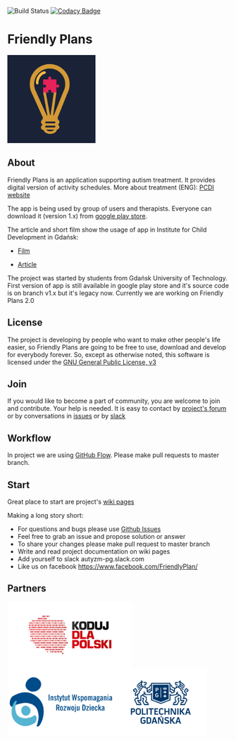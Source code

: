 ![Build Status](https://travis-ci.org/autyzm-pg/friendly-plans.svg?branch=master)
[![Codacy Badge](https://api.codacy.com/project/badge/Grade/d3492246876a494f88ba46031492b197)](https://www.codacy.com/app/autyzmpgprojectOrganization/friendly-plans?utm_source=github.com&utm_medium=referral&utm_content=autyzm-pg/friendly-plans&utm_campaign=badger)

# Friendly Plans
<img src="/doc/graphic/friendly-plan-logo.png" width="200" height="200" />

## About
Friendly Plans is an application supporting autism treatment.
It provides digital version of activity schedules. More about treatment (ENG): [PCDI website](http://www.pcdi.org/resources/videos.html)

The app is being used by group of users and therapists. Everyone can download it (version 1.x) from [google play store](https://play.google.com/store/apps/details?id=com.przyjaznydamianek&hl=pl).

The article and short film show the usage of app in Institute for Child Development in Gdańsk:

- [Film](https://www.youtube.com/watch?v=zI0ma_XnmCc)

- [Article](http://iwrd.pl/pl/fundacja/aplikacja-przyjazny-plan-dostepna)

The project was started by students from Gdańsk University of Technology. First version of app is still available in google play store and it's source code is on branch v1.x but it's legacy now. Currently we are working on Friendly Plans 2.0
## License
The project is developing by people who want to make other people's life easier, so Friendly Plans are going to be free to use, download and develop for everybody forever.
So, except as otherwise noted, this software is licensed under the [GNU General Public License, v3](https://www.gnu.org/licenses/gpl-3.0.txt)
## Join
If you would like to become a part of community, you are welcome to join and contribute. Your help is needed. It is easy to contact by [project's forum](http://autyzm.eti.pg.gda.pl/forum/) or by conversations in [issues](https://github.com/autyzm-pg/friendly-plans/issues) or by [slack](https://autyzm-pg.slack.com) 
## Workflow
In project we are using [GitHub Flow](https://guides.github.com/introduction/flow/). Please make pull requests to master branch.
## Start
Great place to start are project's [wiki pages](https://github.com/autyzm-pg/friendly-plans/wiki/Getting-started)

Making a long story short:

- For questions and bugs please use [Github Issues](https://github.com/autyzm-pg/friendly-plans/issues)
- Feel free to grab an issue and propose solution or answer
- To share your changes please make pull request to master branch
- Write and read project documentation on wiki pages
- Add yourself to slack autyzm-pg.slack.com
- Like us on facebook https://www.facebook.com/FriendlyPlan/

## Partners
<img src="/doc/graphic/kdp-logo.jpg" height="150" /><img src="/doc/graphic/iwrd-logo.png" height="150" /><img src="/doc/graphic/pg-logo.jpg" height="150" />
